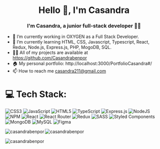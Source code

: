 <h1 align="center">Hello 👋, I'm Casandra</h1>
<h3 align="center">I'm Casandra, a junior full-stack developer 👨‍💻</h3>
   
- 🔭 I’m currently working in OXYGEN as a Full Stack Developer.
- 🌱 I’m currently learning HTML, CSS, Javascript, Typescript, React, Redux, Node.js, Express.js, PHP, MogoDB, SQL.
- 👨‍💻 All of my projects are available at https://github.com/Casandrabenpor
- 🏠 My personal portfolio: http://localhost:3000/PortfolioCasandra#/
- 📫 How to reach me casandra211@gmail.com

<p align="left">                         
                                     
                    
                                                        
# 💻 Tech Stack:
![CSS3](https://img.shields.io/badge/css3-%231572B6.svg?style=for-the-badge&logo=css3&logoColor=white) ![JavaScript](https://img.shields.io/badge/javascript-%23323330.svg?style=for-the-badge&logo=javascript&logoColor=%23F7DF1E) ![HTML5](https://img.shields.io/badge/html5-%23E34F26.svg?style=for-the-badge&logo=html5&logoColor=white) ![TypeScript](https://img.shields.io/badge/typescript-%23007ACC.svg?style=for-the-badge&logo=typescript&logoColor=white) ![Express.js](https://img.shields.io/badge/express.js-%23404d59.svg?style=for-the-badge&logo=express&logoColor=%2361DAFB) ![NodeJS](https://img.shields.io/badge/node.js-6DA55F?style=for-the-badge&logo=node.js&logoColor=white) ![NPM](https://img.shields.io/badge/NPM-%23000000.svg?style=for-the-badge&logo=npm&logoColor=white) ![React](https://img.shields.io/badge/react-%2320232a.svg?style=for-the-badge&logo=react&logoColor=%2361DAFB) ![React Router](https://img.shields.io/badge/React_Router-CA4245?style=for-the-badge&logo=react-router&logoColor=white) ![Redux](https://img.shields.io/badge/redux-%23593d88.svg?style=for-the-badge&logo=redux&logoColor=white) ![SASS](https://img.shields.io/badge/SASS-hotpink.svg?style=for-the-badge&logo=SASS&logoColor=white) ![Styled Components](https://img.shields.io/badge/styled--components-DB7093?style=for-the-badge&logo=styled-components&logoColor=white) ![MongoDB](https://img.shields.io/badge/MongoDB-%234ea94b.svg?style=for-the-badge&logo=mongodb&logoColor=white) ![MySQL](https://img.shields.io/badge/mysql-%2300f.svg?style=for-the-badge&logo=mysql&logoColor=white) 	![Figma](https://img.shields.io/badge/figma-%23F24E1E.svg?style=for-the-badge&logo=figma&logoColor=white)



<p><img align="left" src="https://github-readme-stats.vercel.app/api/top-langs?username=casandrabenpor&show_icons=true&locale=en&layout=compact" alt="casandrabenpor" /> </p>

<p> <img align="center" src="https://github-readme-stats.vercel.app/api?username=casandrabenpor&show_icons=true&locale=en" alt="casandrabenpor" /> </p>

<p><img align="center" src="https://github-readme-streak-stats.herokuapp.com/?user=casandrabenpor&" alt="casandrabenpor" /></p>
